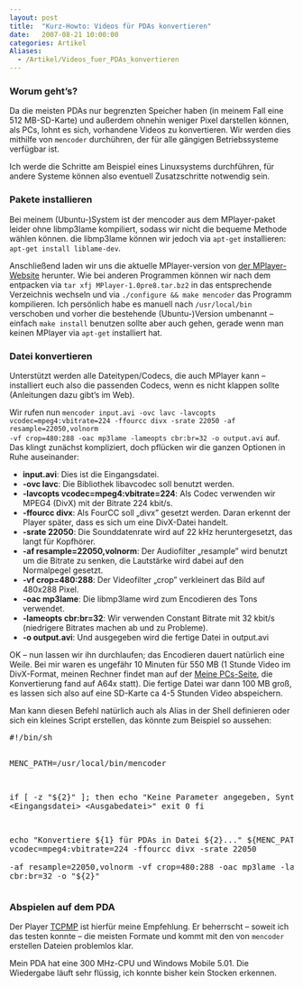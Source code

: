 ```yaml
---
layout: post
title:  "Kurz-Howto: Videos für PDAs konvertieren"
date:   2007-08-21 10:00:00
categories: Artikel
Aliases:
  - /Artikel/Videos_fuer_PDAs_konvertieren
---
```





<h3>Worum geht’s?</h3>
<p>
Da die meisten PDAs nur begrenzten Speicher haben (in meinem Fall eine 512
MB-SD-Karte) und außerdem ohnehin weniger Pixel darstellen können, als PCs,
lohnt es sich, vorhandene Videos zu konvertieren. Wir werden dies mithilfe von
<code>mencoder</code> durchühren, der für alle gängigen Betriebssysteme
verfügbar ist.
</p>

<p>
Ich werde die Schritte am Beispiel eines Linuxsystems durchführen, für andere
Systeme können also eventuell Zusatzschritte notwendig sein.
</p>

<h3>Pakete installieren</h3>

<p>
Bei meinem (Ubuntu-)System ist der mencoder aus dem MPlayer-paket leider ohne
libmp3lame kompiliert, sodass wir nicht die bequeme Methode wählen können. die
libmp3lame können wir jedoch via <code>apt-get</code> installieren:
<code>apt-get install liblame-dev</code>.
</p>

<p>
Anschließend laden wir uns die aktuelle MPlayer-version von <a
href="http://www.mplayerhq.hu" title="MPlayer-Website">der MPlayer-Website</a>
herunter. Wie bei anderen Programmen können wir nach dem entpacken via
<code>tar xfj MPlayer-1.0pre8.tar.bz2</code> in das entsprechende Verzeichnis
wechseln und via <code>./configure &amp;&amp; make mencoder</code> das Programm
kompilieren. Ich persönlich habe es manuell nach <code>/usr/local/bin</code>
verschoben und vorher die bestehende (Ubuntu-)Version umbenannt – einfach
<code>make install</code> benutzen sollte aber auch gehen, gerade wenn man
keinen MPlayer via <code>apt-get</code> installiert hat.
</p>

<h3>Datei konvertieren</h3>

<p>
Unterstützt werden alle Dateitypen/Codecs, die auch MPlayer kann – installiert
euch also die passenden Codecs, wenn es nicht klappen sollte (Anleitungen dazu
gibt’s im Web).
</p>

<p>
Wir rufen nun <code>mencoder input.avi -ovc lavc -lavcopts
vcodec=mpeg4:vbitrate=224 -ffourcc divx -srate 22050 -af resample=22050,volnorm
-vf crop=480:288 -oac mp3lame -lameopts cbr:br=32 -o output.avi</code> auf. Das
klingt zunächst kompliziert, doch pflücken wir die ganzen Optionen in Ruhe
auseinander:
</p>
<ul>
	<li><strong>input.avi</strong>: Dies ist die Eingangsdatei.</li>
	<li><strong>-ovc lavc</strong>: Die Bibliothek libavcodec soll benutzt werden.</li>
	<li><strong>-lavcopts vcodec=mpeg4:vbitrate=224</strong>: Als Codec verwenden wir MPEG4 (DivX) mit der Bitrate 224 kbit/s.</li>
	<li><strong>-ffourcc divx</strong>: Als FourCC soll „divx” gesetzt werden. Daran erkennt der Player später, dass es sich um eine DivX-Datei handelt.</li>
	<li><strong>-srate 22050</strong>: Die Sounddatenrate wird auf 22 kHz heruntergesetzt, das langt für Kopfhörer.</li>
	<li><strong>-af resample=22050,volnorm</strong>: Der Audiofilter „resample” wird benutzt um die Bitrate zu senken, die Lautstärke wird dabei auf den Normalpegel gesetzt.</li>
	<li><strong>-vf crop=480:288</strong>: Der Videofilter „crop” verkleinert das Bild auf 480x288 Pixel.</li>
	<li><strong>-oac mp3lame</strong>: Die libmp3lame wird zum Encodieren des Tons verwendet.</li>
	<li><strong>-lameopts cbr:br=32</strong>: Wir verwenden Constant Bitrate mit 32 kbit/s (niedrigere Bitrates machen ab und zu Probleme).</li>
	<li><strong>-o output.avi</strong>: Und ausgegeben wird die fertige Datei in output.avi</li>
</ul>
<p>
OK – nun lassen wir ihn durchlaufen; das Encodieren dauert natürlich eine
Weile. Bei mir waren es ungefähr 10 Minuten für 550 MB (1 Stunde Video im
DivX-Format, meinen Rechner findet man auf der <a href="/MeinePCs" title="Meine
PCs">Meine PCs-Seite</a>, die Konvertierung fand auf A64x statt). Die fertige
Datei war dann 100 MB groß, es lassen sich also auf eine SD-Karte ca 4-5
Stunden Video abspeichern.
</p>

<p>
Man kann diesen Befehl natürlich auch als Alias in der Shell definieren oder
sich ein kleines Script erstellen, das könnte zum Beispiel so aussehen:
</p>
<pre>
#!/bin/sh

MENC_PATH=/usr/local/bin/mencoder

if [ -z "${2}" ]; then
	echo "Keine Parameter angegeben, Syntax: ${0} &lt;Eingangsdatei&gt; &lt;Ausgabedatei&gt;"
	exit 0
fi

echo "Konvertiere ${1} für PDAs in Datei ${2}..."
${MENC_PATH} "${1}" -ovc lavc -lavcopts vcodec=mpeg4:vbitrate=224 -ffourcc divx -srate 22050 \
-af resample=22050,volnorm -vf crop=480:288 -oac mp3lame -lameopts cbr:br=32 -o "${2}"
</pre>

<h3>Abspielen auf dem PDA</h3>
<p>
Der Player <a href="http://www.hpcfactor.com/downloads/tcpmp/"
title="TCPMP-Website">TCPMP</a> ist hierfür meine Empfehlung. Er beherrscht –
soweit ich das testen konnte – die meisten Formate und kommt mit den von
<code>mencoder</code> erstellen Dateien problemlos klar.
</p>

<p>
Mein PDA hat eine 300 MHz-CPU und Windows Mobile 5.01. Die Wiedergabe läuft
sehr flüssig, ich konnte bisher kein Stocken erkennen.
</p>

